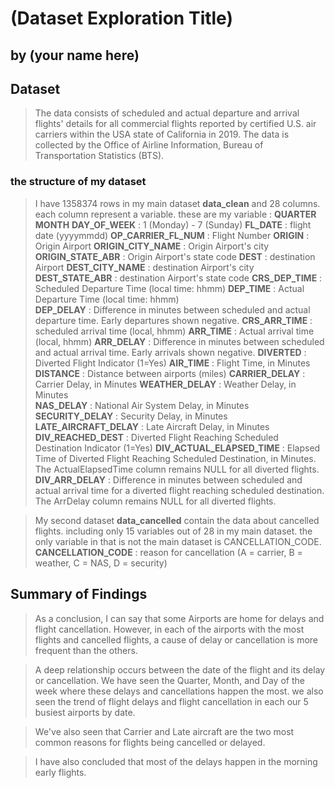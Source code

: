 # (Dataset Exploration Title)
## by (your name here)


## Dataset

> The data consists of scheduled and actual departure and arrival flights' details for all commercial flights reported by certified U.S. air carriers within the USA state of California in 2019. The data is collected by the Office of Airline Information, Bureau of Transportation Statistics (BTS).

### the structure of my dataset

> I have 1358374 rows in my main dataset **data_clean** and 28 columns. each column represent a variable. these are my variable :
**QUARTER**
**MONTH**
**DAY_OF_WEEK** : 1 (Monday) - 7 (Sunday)
**FL_DATE** : flight date (yyyymmdd)
**OP_CARRIER_FL_NUM** :  Flight Number
**ORIGIN** : Origin Airport
**ORIGIN_CITY_NAME** : Origin Airport's city
**ORIGIN_STATE_ABR** : Origin Airport's state code
**DEST** : destination Airport
**DEST_CITY_NAME** : destination Airport's city
**DEST_STATE_ABR** : destination Airport's state code
**CRS_DEP_TIME** : Scheduled Departure Time (local time: hhmm)
**DEP_TIME** : Actual Departure Time (local time: hhmm)		
**DEP_DELAY** : Difference in minutes between scheduled and actual departure time. Early departures shown negative.
**CRS_ARR_TIME** : scheduled arrival time (local, hhmm)
**ARR_TIME** : Actual arrival time (local, hhmm)
**ARR_DELAY** : Difference in minutes between scheduled and actual arrival time. Early arrivals shown negative.
**DIVERTED** : 	Diverted Flight Indicator (1=Yes)
**AIR_TIME** : Flight Time, in Minutes
**DISTANCE** : Distance between airports (miles)
**CARRIER_DELAY** : Carrier Delay, in Minutes
**WEATHER_DELAY** : Weather Delay, in Minutes		
**NAS_DELAY** : National Air System Delay, in Minutes
**SECURITY_DELAY** : Security Delay, in Minutes
**LATE_AIRCRAFT_DELAY** : Late Aircraft Delay, in Minutes
**DIV_REACHED_DEST** : Diverted Flight Reaching Scheduled Destination Indicator (1=Yes)
**DIV_ACTUAL_ELAPSED_TIME** : Elapsed Time of Diverted Flight Reaching Scheduled Destination, in Minutes. The ActualElapsedTime column remains NULL for all diverted flights.
**DIV_ARR_DELAY** : Difference in minutes between scheduled and actual arrival time for a diverted flight reaching scheduled destination. The ArrDelay column remains NULL for all diverted flights.




> My second dataset **data_cancelled** contain the data about cancelled flights. including only 15 variables out of 28 in my main dataset. the only variable in that is not the main dataset is CANCELLATION_CODE. 
> **CANCELLATION_CODE** : reason for cancellation (A = carrier, B = weather, C = NAS, D = security)


## Summary of Findings

> As a conclusion, I can say that some Airports are home for delays and flight cancellation. However, in each of the airports with the most flights and cancelled flights, a cause of delay or cancellation is more frequent than the others.

> A deep relationship occurs between the date of the flight and its delay or cancellation. We have seen the Quarter, Month, and Day of the week where these delays and cancellations happen the most. we also seen the trend of flight delays and flight cancellation in each our 5 busiest airports by date.

> We've also seen that Carrier and Late aircraft are the two most common reasons for flights being cancelled or delayed.

> I have also concluded that most of the delays happen in the morning early flights.